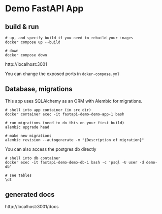 # Demo FastAPI App

## build & run
```
# up, and specify build if you need to rebuild your images
docker compose up --build

# down
docker compose down
```
http://localhost:3001

You can change the exposed ports in `doker-compose.yml`

## Database, migrations
This app uses SQLAlchemy as an ORM with Alembic for migrations.
```
# shell into app container (in src dir)
docker container exec -it fastapi-demo-demo-app-1 bash

# run migrations (need to do this on your first build)
alembic upgrade head

# make new migrations
alembic revision --autogenerate -m "{Description of migration}"
```
You can also access the postgres db directly
```
# shell into db container
docker exec -it fastapi-demo-demo-db-1 bash -c 'psql -U user -d demo-db'

# see tables
\dt
```

## generated docs
http://localhost:3001/docs
